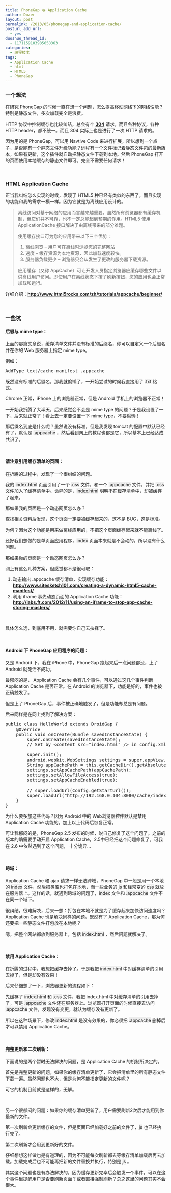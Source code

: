 ```yaml
---
title: PhoneGap 与 Application Cache
author: Dozer
layout: post
permalink: /2013/05/phonegap-and-application-cache/
posturl_add_url:
  - yes
duoshuo_thread_id:
  - 1171159103985658363
categories:
  - 编程技术
tags:
  - Application Cache
  - html
  - HTML5
  - PhoneGap
---
```


### <span id="i">一个想法</span>

在研究 PhoneGap 的时候一直在想一个问题，怎么提高移动网络下的网络性能？特别是静态文件，多次加载完全是浪费。

HTTP 协议中控制缓存也比较纠结，总会有个 <a href="http://www.w3.org/Protocols/rfc2616/rfc2616-sec10.html#sec10.3.5" target="_blank"><strong>304</strong></a> 请求，而且各种协议，各种 HTTP header，都不统一。而且 304 实际上也是进行了一次 HTTP 请求的。

因为用的是 PhoneGap，可以用 Navtive Code 来进行扩展，所以想到一个点子，是否能有一个静态文件升级功能？远程有一个文件标记着静态文件包的最新版本，如果有更新，这个插件就自动把静态文件下载到本地。然后 PhoneGap 打开的页面使用本地缓存的静态文件即可。完全不需要任何请求！

<!--more-->

&nbsp;

### <span id="HTML_Application_Cache">HTML Application Cache</span>

正当我纠结怎么实现的时候，发现了 HTML5 种已经有类似的东西了，而且实现的功能和我的需求一模一样。因为它就是为离线应用设计的。

> 离线访问对基于网络的应用而言越来越重要。虽然所有浏览器都有缓存机制，但它们并不可靠，也不一定总能起到预期的作用。HTML5 使用 ApplicationCache 接口解决了由离线带来的部分难题。
> 
> 使用缓存接口可为您的应用带来以下三个优势：
> 
> 1.  离线浏览 &#8211; 用户可在离线时浏览您的完整网站
> 2.  速度 &#8211; 缓存资源为本地资源，因此加载速度较快。
> 3.  服务器负载更少 &#8211; 浏览器只会从发生了更改的服务器下载资源。
> 
> 应用缓存（又称 AppCache）可让开发人员指定浏览器应缓存哪些文件以供离线用户访问。即使用户在离线状态下按了刷新按钮，您的应用也会正常加载和运行。

详细介绍：<a href="http://www.html5rocks.com/zh/tutorials/appcache/beginner/" target="_blank"><strong>http://www.html5rocks.com/zh/tutorials/appcache/beginner/</strong></a>

&nbsp;

### <span id="i-2">一些坑</span>

#### <span id="_mime_type">后缀与 mime type：</span>

上面的那篇文章说，缓存清单文件并没有标准的后缀名，你可以自定义一个后缀名并在你的 Web 服务器上指定 mime type。

例如：

<pre class="toolbar:2 lang:default decode:true">AddType text/cache-manifest .appcache</pre>

既然没有标准的后缀名，那我就偷懒了，一开始尝试的时候我直接用了 <span style="background-color: #eeeeee;">.txt</span> 格式。

Chrome 正常，iPhone 上的浏览器正常，但是 Android 手机上的浏览器不正常！

一开始我折腾了大半天，后来感觉会不会是 mime type 的问题？于是我设置了一下，后来就正常了！看上去一定要设置一下 mime type，不要偷懒！

那后缀名到底是什么呢？虽然说没有标准，但是我发现 tomcat 的配置中默认已经有了，默认是 <span style="background-color: #eeeeee;">.appcache</span> ，然后看到网上的教程也都是它，所以基本上已经达成共识了。

&nbsp;

#### <span id="i-3">请注意引用缓存清单的页面：</span>

在折腾的过程中，发现了一个很纠结的问题。

我的 <span style="background-color: #eeeeee;">index.html</span> 页面引用了一个 <span style="background-color: #eeeeee;">.css</span> 文件，和一个 <span style="background-color: #eeeeee;">.appcache</span> 文件，并把 <span style="background-color: #eeeeee;">.css</span> 文件加入了缓存清单中。诡异的是，<span style="background-color: #eeeeee;">index.html</span> 明明不在缓存清单中，却被缓存了起来。

那如果我的页面是一个动态网页怎么办？

查找相关资料后发现，这个页面一定要被缓存起来的，这不是 BUG，这是标准。

为何？因为这个功能是用来做离线应用的，不把这个页面缓存起来就不能离线了。

还好我们想做的是单页面应用程序，<span style="background-color: #eeeeee;">index</span> 页面本来就是不会动的，所以没有什么问题。

那如果你的页面是一个动态网页怎么办？

网上有这么几种方案，但感觉都不是很可取：

1.  动态输出 .appcache 缓存清单，实现缓存功能：<a href="http://www.sitesketch101.com/creating-a-dynamic-html5-cache-manifest/" target="_blank"><strong>http://www.sitesketch101.com/creating-a-dynamic-html5-cache-manifest/</strong></a>
2.  利用 iframe 事先动态页面的 Application Cache 功能：<a href="http://labs.ft.com/2012/11/using-an-iframe-to-stop-app-cache-storing-masters/" target="_blank"><strong>http://labs.ft.com/2012/11/using-an-iframe-to-stop-app-cache-storing-masters/</strong></a>

&nbsp;

具体怎么选，到底用不用，就需要你自己去抉择了。

&nbsp;

#### <span id="Android_PhoneGap">Android 下 PhoneGap 应用程序的问题：</span>

又是 Android 下，我在 iPhone 中，PhoneGap 跑起来后一点问题都没，上了 Android 就死活不成功。

最郁闷的是， Application Cache 会有几个事件，可以通过这几个事件判断 Application Cache 是否正常。在 Android 的浏览器下，功能是好的，事件也被正确触发了。

但是上了 PhoneGap 后，事件被正确地触发了，但是功能却总是有问题。

后来同样是在网上找到了解决方案：

<pre class="lang:java decode:true">public class HelloWorld extends DroidGap {
	@Override
	public void onCreate(Bundle savedInstanceState) {
		super.onCreate(savedInstanceState);
		// Set by &lt;content src="index.html" /&gt; in config.xml

		super.init();
		android.webkit.WebSettings settings = super.appView.getSettings();
		String appCachePath = this.getCacheDir().getAbsolutePath();
		settings.setAppCachePath(appCachePath);
		settings.setAllowFileAccess(true);
		settings.setAppCacheEnabled(true);

		// super.loadUrl(Config.getStartUrl());
		super.loadUrl("http://192.168.0.104:8080/cache/index.html");
	}
}</pre>

为什么要多加这些代码？因为 Android 中的 Web浏览器控件默认是禁用 Application Cache 功能的。加上以上代码后恢复正常。

可让我郁闷的是，PhoneGap 2.5 发布的时候，说自己修复了这个问题了。之前的版本的确需要手动开启 Application Cache，2.5中已经把这个问题修复了。可我在 2.6 中依然遇到了这个问题， 十分诡异…

&nbsp;

#### <span id="i-4">跨域：</span>

Application Cache 和 ajax 请求一样无法跨域，PhoneGap 中一般是用一个本地的 <span style="background-color: #eeeeee;">index</span> 文件，然后把类库也打包在本地，而一些业务的 <span style="background-color: #eeeeee;">js</span> 和经常变的 <span style="background-color: #eeeeee;">css</span> 就放在服务器上。这样的话，就遇到跨域的问题了，<span style="background-color: #eeeeee;">index</span> 文件和 <span style="background-color: #eeeeee;">.appcache</span> 文件不在同一个域下。

很纠结，很难解决，后来一想：打包在本地不就是为了缓存起来加快访问速度吗？Application Cache 也是解决同样的问题。既然有了 Application Cache，那为何还要把一些静态文件打包放在本地呢？

嗯，把整个网站都放到服务器上，包括 <span style="background-color: #eeeeee;">index.html</span> ，然后问题就解决了。

&nbsp;

#### <span id="_Application_Cache">禁用 Application Cache：</span>

在折腾的过程中，我想把缓存去掉了。于是我把 <span style="background-color: #eeeeee;">index.html</span> 中对缓存清单的引用去掉了，但是却没有效果！

后来仔细想了一下，浏览器更新的流程如下：

先缓存了 <span style="background-color: #eeeeee;">index.html</span> 和 <span style="background-color: #eeeeee;">.css</span> 文件，我把 index.html 中对缓存清单的引用去掉了，可是 <span style="background-color: #eeeeee;">.appcache</span> 文件还在服务器上。浏览器打开页面的时候直接去访问 <span style="background-color: #eeeeee;">.appcache</span> 文件，发现没有变更，就认为缓存没有更新了。

所以在这种场景下，修改<span style="background-color: #eeeeee;"> index.html</span> 是没有效果的，你必须把 <span style="background-color: #eeeeee;">.appcache</span> 删掉后才可以禁用 Application Cache。

&nbsp;

#### <span id="i-5">完整更新和二次刷新：</span>

下面说的是两个暂时无法解决的问题，是 Application Cache 的机制所决定的。

首先是完整更新的问题，如果你的缓存清单更新了，它会把清单里的所有静态文件下载一遍。虽然问题也不大，但是为何不能指定更新的文件呢？

可它的机制目前就是这样的，无解。

&nbsp;

另一个很郁闷的问题：如果你的缓存清单更新了，用户需要刷新2次后才能用到你最新的文件。

第一次刷新会更新缓存的文件，但是页面已经加载好之前的文件了，<span style="background-color: #eeeeee;">js</span> 也已经执行完了。

第二次刷新才会用到更新好的文件。

仔细想想这样做也是有道理的，因为不可能每次刷新都去等缓存清单加载后再去加载。加载完成后也不可能再把新的文件替换并执行，特别是 <span style="background-color: #eeeeee;">js</span> 。

其实这个问题也是有办法解决的，因为缓存更新完毕后会触发一个事件，可以在这个事件里提醒用户是否要刷新页面？或者直接强制刷新？总之这里的问题其实不会很大。
